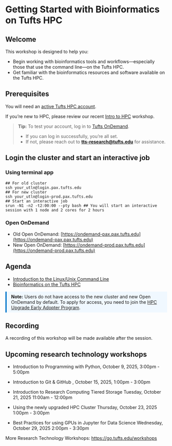 # Getting Started with Bioinformatics on Tufts HPC

## Welcome

This workshop is designed to help you:

- Begin working with bioinformatics tools and workflows—especially those that use the command line—on the Tufts HPC.
- Get familiar with the bioinformatics resources and software available on the Tufts HPC.

## Prerequisites

You will need an [active Tufts HPC account](https://it.tufts.edu/high-performance-computing).

If you’re new to HPC, please review our recent [Intro to HPC](https://tufts.zoom.us/rec/play/O1Zm1daWzJdvy2yciGGUwTZCSa1cUyu4wr89gk52-EYE99jr2iWnqgok3RC6QRMPGAvnH85pRvGgVfd8.SJyARyf_p10iqYqH?eagerLoadZvaPages=sidemenu.billing.plan_management&accessLevel=meeting&canPlayFromShare=true&from=share_recording_detail&startTime=1758646989000&componentName=rec-play&originRequestUrl=https%3A%2F%2Ftufts.zoom.us%2Frec%2Fshare%2FwmG-yY1txV5PNtlN4Wp6n8cM6fyXcPNx5uly4gi61V3tIH0RJ6Plqsxrz2fK4AzQ.7q1T6Xpaxe4kfKnd%3FstartTime%3D1758646989000) workshop.

> **Tip:** To test your account, log in to [Tufts OnDemand](https://ondemand.pax.tufts.edu).
>
> - If you can log in successfully, you’re all set.
> - If not, please reach out to **tts-research@tufts.edu** for assistance.

## Login the cluster and start an interactive job

### Using terminal app

```
## For old cluster
ssh your_utln@login.pax.tufts.edu
## For new cluster
ssh your_utln@login-prod.pax.tufts.edu
## Start an interactive job
srun -N1 -n2 -t2:00:00 --pty bash ## You will start an interactive session with 1 node and 2 cores for 2 hours
```

### Open OnDemand

- Old Open OnDemand: [https://ondemand-pax.pax.tufts.edu](https://ondemand-pax.pax.tufts.edu)
- New Open OnDemand: [https://ondemand-prod.pax.tufts.edu](https://ondemand-prod.pax.tufts.edu)

## Agenda

- [Introduction to the Linux/Unix Command Line](tutorials/01-linux.md)
- [Bioinformatics on the Tufts HPC](tutorials/02-bioinfo.md)

<div style="border-left: 4px solid #007acc; padding: 0.5em 1em; background: #f0f8ff;">
<strong>Note:</strong> Users do not have access to the new cluster and new Open OnDemand by default.  
To apply for access, you need to join the <a href="https://tufts.qualtrics.com/jfe/form/SV_08IS0n1YSTR6KRU" target="_blank">HPC Upgrade Early Adopter Program</a>.
</div>

## Recording

A recording of this workshop will be made available after the session.

## Upcoming research technology workshops

- Introduction to Programming with Python, October 9, 2025, 3:00pm - 5:00pm

- Introduction to Git & GitHub , October 15, 2025, 1:00pm - 3:00pm

- Introduction to Research Computing Tiered Storage Tuesday, October 21, 2025 11:00am - 12:00pm

- Using the newly upgraded HPC Cluster Thursday, October 23, 2025 1:00pm - 3:00pm

- Best Practices for using GPUs in Jupyter for Data Science Wednesday, October 29, 2025 2:00pm - 3:30pm

More Research Technology Workshops: https://go.tufts.edu/workshops
